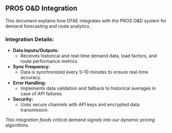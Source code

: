 ## PROS O&D Integration
This document explains how DFAE integrates with the PROS O&D system for demand forecasting and route analytics.

### Integration Details:
- **Data Inputs/Outputs:**  
  - Receives historical and real-time demand data, load factors, and route performance metrics.
- **Sync Frequency:**  
  - Data is synchronized every 5–10 minutes to ensure real-time accuracy.
- **Error Handling:**  
  - Implements data validation and fallback to historical averages in case of API failures.
- **Security:**  
  - Uses secure channels with API keys and encrypted data transmission.

*This integration feeds critical demand signals into our dynamic pricing algorithms.*
